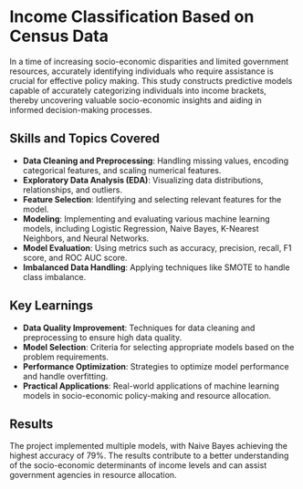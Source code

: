 # Income Classification Based on Census Data

In a time of increasing socio-economic disparities and limited government resources, accurately identifying individuals who require assistance is crucial for effective policy making. This study constructs predictive models capable of accurately categorizing individuals into income brackets, thereby uncovering valuable socio-economic insights and aiding in informed decision-making processes.

## Skills and Topics Covered

- **Data Cleaning and Preprocessing**: Handling missing values, encoding categorical features, and scaling numerical features.
- **Exploratory Data Analysis (EDA)**: Visualizing data distributions, relationships, and outliers.
- **Feature Selection**: Identifying and selecting relevant features for the model.
- **Modeling**: Implementing and evaluating various machine learning models, including Logistic Regression, Naive Bayes, K-Nearest Neighbors, and Neural Networks.
- **Model Evaluation**: Using metrics such as accuracy, precision, recall, F1 score, and ROC AUC score.
- **Imbalanced Data Handling**: Applying techniques like SMOTE to handle class imbalance.

## Key Learnings

- **Data Quality Improvement**: Techniques for data cleaning and preprocessing to ensure high data quality.
- **Model Selection**: Criteria for selecting appropriate models based on the problem requirements.
- **Performance Optimization**: Strategies to optimize model performance and handle overfitting.
- **Practical Applications**: Real-world applications of machine learning models in socio-economic policy-making and resource allocation.

## Results

The project implemented multiple models, with Naive Bayes achieving the highest accuracy of 79%. The results contribute to a better understanding of the socio-economic determinants of income levels and can assist government agencies in resource allocation.
